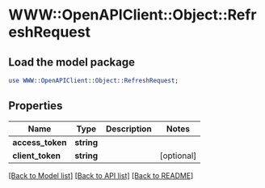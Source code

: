 # WWW::OpenAPIClient::Object::RefreshRequest

## Load the model package
```perl
use WWW::OpenAPIClient::Object::RefreshRequest;
```

## Properties
Name | Type | Description | Notes
------------ | ------------- | ------------- | -------------
**access_token** | **string** |  | 
**client_token** | **string** |  | [optional] 

[[Back to Model list]](../README.md#documentation-for-models) [[Back to API list]](../README.md#documentation-for-api-endpoints) [[Back to README]](../README.md)


